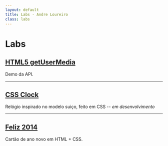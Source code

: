 ```yaml
---
layout: default
title: Labs - Andre Loureiro
class: labs
---
```


# Labs

## [HTML5 getUserMedia](html5-getusermedia)
Demo da API.

---

## [CSS Clock](css-clock/)
Relógio inspirado no modelo suiço, feito em CSS -- _em desenvolvimento_

---

## [Feliz 2014](feliz-2014)
Cartão de ano novo em HTML + CSS.